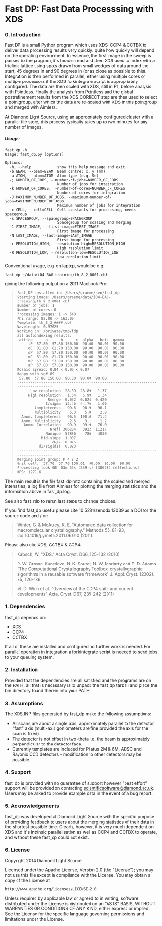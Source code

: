 # Fast DP: Fast Data Processsing with XDS

### 0. Introduction

Fast DP is a small Python program which uses XDS, CCP4 & CCTBX to deliver
data processing results very quickly: quite how quickly will depend on the
operating environment. In essence, the first image in the sweep is passed
to the program, it's header read and then XDS used to index with a triclinic
lattice using spots drawn from small wedges of data around the start, 45
degrees in and 90 degrees in (or as close as possible to this). Integration
is then performed in parallel, either using multiple cores or multiple
processors if the XDS forkintegrate script is appropriately configured. The
data are then scaled with XDS, still in P1, before analysis with Pointless.
Finally the analysis from Pointless and the global postrefinement results
from the XDS CORRECT step are then used to select a pointgroup, after which
the data are re-scaled with XDS in this pointgroup and merged with Aimless.

At Diamond Light Source, using an appropriately configured cluster with a
parallel file store, this process typically takes up to two minutes for any
number of images.

##### Usage:

```
fast_dp -h
Usage: fast_dp.py [options]

Options:
  -h, --help            show this help message and exit
  -b BEAM, --beam=BEAM  Beam centre: x, y (mm)
  -a ATOM, --atom=ATOM  Atom type (e.g. Se)
  -j NUMBER_OF_JOBS, --number-of-jobs=NUMBER_OF_JOBS
                        Number of jobs for integration
  -k NUMBER_OF_CORES, --number-of-cores=NUMBER_OF_CORES
                        Number of cores for integration
  -J MAXIMUM_NUMBER_OF_JOBS, --maximum-number-of-jobs=MAXIMUM_NUMBER_OF_JOBS
                        Maximum number of jobs for integration
  -c CELL, --cell=CELL  Cell constants for processing, needs spacegroup
  -s SPACEGROUP, --spacegroup=SPACEGROUP
                        Spacegroup for scaling and merging
  -1 FIRST_IMAGE, --first-image=FIRST_IMAGE
                        First image for processing
  -N LAST_IMAGE, --last-image=LAST_IMAGE
                        First image for processing
  -r RESOLUTION_HIGH, --resolution-high=RESOLUTION_HIGH
                        High resolution limit
  -R RESOLUTION_LOW, --resolution-low=RESOLUTION_LOW
                        Low resolution limit
```

Conventional usage, e.g. on laptop, would be e.g:

```
fast_dp ~/data/i04-BAG-training/th_8_2_0001.cbf
```

giving the following output on a 2011 Macbook Pro:

>     Fast_DP installed in: /Users/graeme/svn/fast_dp
>     Starting image: /Users/graeme/data/i04-BAG-training/th_8_2_0001.cbf
>     Number of jobs: 1
>     Number of cores: 0
>     Processing images: 1 -> 540
>     Phi range: 82.00 -> 163.00
>     Template: th_8_2_####.cbf
>     Wavelength: 0.97625
>     Working in: /private/tmp/fdp
>     All autoindexing results:
>     Lattice      a      b      c  alpha   beta  gamma
>          tP  57.80  57.80 150.00  90.00  90.00  90.00
>          oC  81.80  81.70 150.00  90.00  90.00  90.00
>          oP  57.80  57.80 150.00  90.00  90.00  90.00
>          mC  81.80  81.70 150.00  90.00  90.00  90.00
>          mP  57.80  57.80 150.00  90.00  90.00  90.00
>          aP  57.80  57.80 150.00  90.00  90.00  90.00
>     Mosaic spread: 0.04 < 0.06 < 0.07
>     Happy with sg# 89
>      57.80  57.80 150.00  90.00  90.00  90.00
>     --------------------------------------------------------------------------------
>           Low resolution  28.89  28.89   1.37
>          High resolution   1.34   5.99   1.34
>                   Rmerge  0.062  0.024  0.420
>                  I/sigma  13.40  44.70   1.60
>             Completeness   99.6   98.9   96.1
>             Multiplicity    5.3    5.0    2.8
>       Anom. Completeness   96.5  100.0   71.4
>       Anom. Multiplicity    2.6    3.1    1.2
>        Anom. Correlation   99.9   99.9   76.0
>                    Nrefl 306284   3922  11217
>                  Nunique  57886    786   4030
>                Mid-slope  1.007
>                     dF/F  0.075
>               dI/sig(dI)  0.823
>     --------------------------------------------------------------------------------
>     Merging point group: P 4 2 2
>     Unit cell:  57.78  57.78 150.01  90.00  90.00  90.00
>     Processing took 00h 03m 59s (239 s) [306284 reflections]
>     RPS: 1277.6

The main result is the file fast_dp.mtz containing the scaled and merged
intensities, a log file from Aimless for plotting the merging statistics
and the information above in fast_dp.log.

See also fast_rdp to rerun last steps to change choices.

If you find fast_dp useful please cite 10.5281/zenodo.13039 as a DOI for the
source code and / or:

> Winter, G. & McAuley, K. E. "Automated data collection for macromolecular
> crystallography." Methods 55, 81-93, doi:10.1016/j.ymeth.2011.06.010 (2011).

Please also cite XDS, CCTBX & CCP4:

> Kabsch, W. "XDS." Acta Cryst. D66, 125-132 (2010)

> R. W. Grosse-Kunstleve, N. K. Sauter, N. W. Moriarty and P. D. Adams
> "The Computational Crystallography Toolbox: crystallographic algorithms
> in a reusable software framework" J. Appl. Cryst. (2002). 35, 126-136

> M. D. Winn et al. "Overview of the CCP4 suite and current developments"
> Acta. Cryst. D67, 235-242 (2011)

### 1. Dependencies

fast_dp depends on:

 - XDS
 - CCP4
 - CCTBX

If all of these are installed and configured no further work is needed. For
parallel operation in integration a forkintegrate script is needed to send
jobs to your queuing system.

### 2. Installation

Provided that the dependencies are all satisfied and the programs are on the
PATH, all that is necessary is to unpack the fast_dp tarball and place the
bin directory found therein into your PATH.

### 3. Assumptions

The XDS.INP files generated by fast_dp make the following assumptions:

 - All scans are about a single axis, approximately parallel to the detector
   "fast" axis (multi-axis goniometers are fine provided the axis for the
   scan is fixed)
 - The detector is not offset in two-theta i.e. the beam is approximately
   perpendicular to the detector face.
 - Currently templates are included for Pilatus 2M & 6M, ADSC and Rayonix CCD
   detectors - modification to other detectors may be possible.

### 4. Support

fast_dp is provided with no guarantee of support however "best effort" support
will be provided on contacting scientificsoftware@diamond.ac.uk. Users may be
asked to provide example data in the event of a bug report.

### 5. Acknowledgements

fast_dp was developed at Diamond Light Source with the specific purpose of
providing feedback to users about the merging statistics of their data in the
shortest possible time. Clearly, however, it is very much dependent on XDS
and it's intrinsic parallelisation as well as CCP4 and CCTBX to operate, and
without these fast_dp could not exist.

### 6. License

Copyright 2014 Diamond Light Source

Licensed under the Apache License, Version 2.0 (the "License");
you may not use this file except in compliance with the License.
You may obtain a copy of the License at

    http://www.apache.org/licenses/LICENSE-2.0

Unless required by applicable law or agreed to in writing, software
distributed under the License is distributed on an "AS IS" BASIS,
WITHOUT WARRANTIES OR CONDITIONS OF ANY KIND, either express or implied.
See the License for the specific language governing permissions and
limitations under the License.
